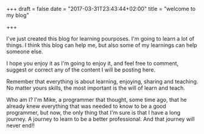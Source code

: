 +++
draft = false
date = "2017-03-31T23:43:44+02:00"
title = "welcome to my blog"

+++

I've just created this blog for learning pourposes. I'm going to learn a lot of things. I think this blog can help me, but also some of my learnings can help someone else.

I hope you enjoy it as I'm going to enjoy it, and feel free to comment, suggest or  correct any of the content I will be posting here.

Remember that everything is about learning, enjoying, sharing and teaching. No matter  yours skills, the most important is the will of learn and teach.

Who am I? I'm Mike, a programmer that thought, some time ago, that he already knew everything that was needed to know to be a good programmer, but now, the only thing that I'm sure is that I have a long journey. A journey to learn to be a better professional. And that journey will never end!!

